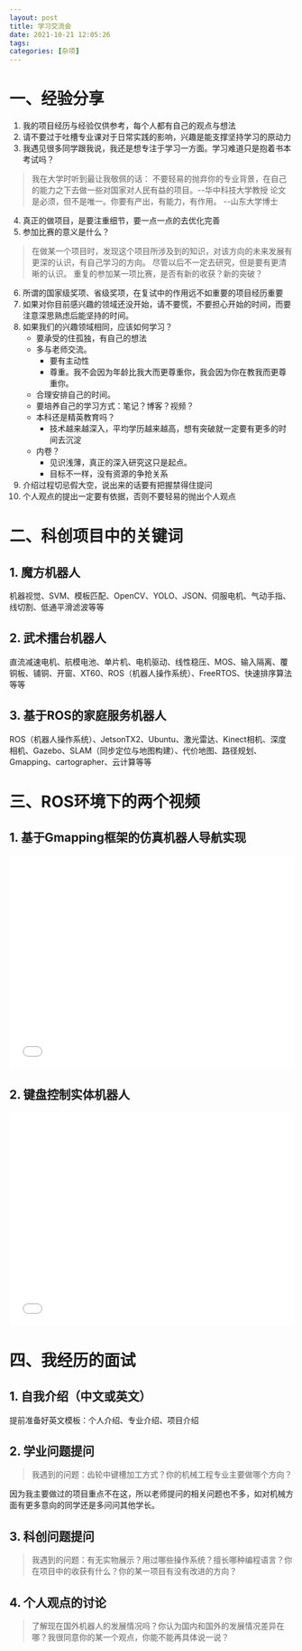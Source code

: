 ```yaml
---
layout: post
title: 学习交流会
date: 2021-10-21 12:05:26
tags:
categories: [杂项]
---
```

# 一、经验分享
1. 我的项目经历与经验仅供参考，每个人都有自己的观点与想法
2. 请不要过于吐槽专业课对于日常实践的影响，兴趣是能支撑坚持学习的原动力
3. 我遇见很多同学跟我说，我还是想专注于学习一方面。学习难道只是抱着书本考试吗？


> 我在大学时听到最让我敬佩的话：
> 不要轻易的抛弃你的专业背景，在自己的能力之下去做一些对国家对人民有益的项目。--华中科技大学教授
> 论文是必须，但不是唯一。你要有产出，有能力，有作用。    --山东大学博士

4. 真正的做项目，是要注重细节，要一点一点的去优化完善
5. 参加比赛的意义是什么？

> 在做某一个项目时，发现这个项目所涉及到的知识，对该方向的未来发展有更深的认识，有自己学习的方向。
> 尽管以后不一定去研究，但是要有更清晰的认识。
> 重复的参加某一项比赛，是否有新的收获？新的突破？

6. 所谓的国家级奖项、省级奖项，在复试中的作用远不如重要的项目经历重要
7. 如果对你目前感兴趣的领域还没开始，请不要慌，不要担心开始的时间，而要注意深思熟虑后能坚持的时间。
8. 如果我们的兴趣领域相同，应该如何学习？
   + 要承受的住孤独，有自己的想法
   + 多与老师交流。
     + 要有主动性
     + 尊重。我不会因为年龄比我大而更尊重你，我会因为你在教我而更尊重你。
   + 合理安排自己的时间。
   + 要培养自己的学习方式：笔记？博客？视频？
   + 本科还是精英教育吗？
     + 技术越来越深入，平均学历越来越高，想有突破就一定要有更多的时间去沉淀
   + 内卷？
     + 见识浅薄，真正的深入研究这只是起点。
     + 目标不一样，没有资源的争抢关系
9. 介绍过程切忌假大空，说出来的话要有把握禁得住提问
10. 个人观点的提出一定要有依据，否则不要轻易的抛出个人观点


# 二、科创项目中的关键词

## 1. 魔方机器人
机器视觉、SVM、模板匹配、OpenCV、YOLO、JSON、伺服电机、气动手指、线切割、低通平滑滤波等等

## 2. 武术擂台机器人
直流减速电机、航模电池、单片机、电机驱动、线性稳压、MOS、输入隔离、覆铜板、铺铜、开窗、XT60、ROS（机器人操作系统）、FreeRTOS、快速排序算法等等

## 3. 基于ROS的家庭服务机器人

ROS（机器人操作系统）、JetsonTX2、Ubuntu、激光雷达、Kinect相机、深度相机、Gazebo、SLAM（同步定位与地图构建）、代价地图、路径规划、Gmapping、cartographer、云计算等等

# 三、ROS环境下的两个视频
## 1. 基于Gmapping框架的仿真机器人导航实现

<div style="position: relative; width: 100%; height: 0; padding-bottom: 75%;"><iframe src="//player.bilibili.com/player.html?aid=933674475&bvid=BV1QT4y1o7GM&cid=428474944&page=1" scrolling="no" frameborder="no" framespacing="0" allowfullscreen="true" style="position: absolute; width: 100%; height: 100%; left: 0; top: 0;"> </iframe></div>


## 2. 键盘控制实体机器人

<div style="position: relative; width: 100%; height: 0; padding-bottom: 75%;"><iframe src="//player.bilibili.com/player.html?aid=293738854&bvid=BV1JF411e77L&cid=428528160&page=1" scrolling="no" frameborder="no" framespacing="0" allowfullscreen="true" style="position: absolute; width: 100%; height: 100%; left: 0; top: 0;"> </iframe></div>


# 四、我经历的面试

## 1. 自我介绍（中文或英文）
提前准备好英文模板：个人介绍、专业介绍、项目介绍

## 2. 学业问题提问

> 我遇到的问题：齿轮中键槽加工方式？你的机械工程专业主要做哪个方向？

因为我主要做过的项目重点不在这，所以老师提问的相关问题也不多，如对机械方面有更多意向的同学还是多问问其他学长。

## 3. 科创问题提问

> 我遇到的问题：有无实物展示？用过哪些操作系统？擅长哪种编程语言？你在项目中的收获有什么？你的某一项目有没有改进的方向？

## 4. 个人观点的讨论

> 了解现在国外机器人的发展情况吗？你认为国内和国外的发展情况差异在哪？我很同意你的某一个观点，你能不能再具体说一说？

